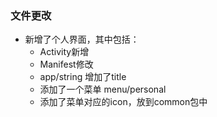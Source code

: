 ### 文件更改

- 新增了个人界面，其中包括：
  - Activity新增
  - Manifest修改
  - app/string 增加了title
  - 添加了一个菜单 menu/personal
  - 添加了菜单对应的icon，放到common包中